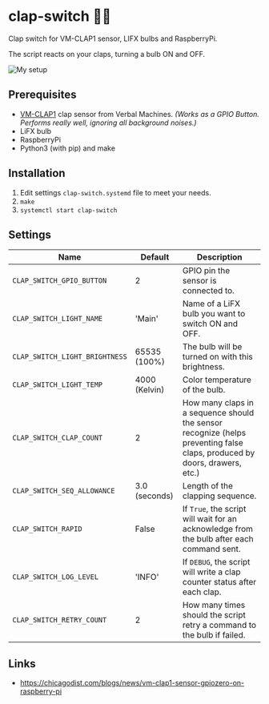 # clap-switch 👏💡

Clap switch for VM-CLAP1 sensor, LIFX bulbs and RaspberryPi.

The script reacts on your claps, turning a bulb ON and OFF.

![My setup](https://i.imgur.com/spnHjBK.jpg)

## Prerequisites

* [VM-CLAP1](https://www.pololu.com/product/2580/specs) clap sensor from Verbal Machines.
  _(Works as a GPIO Button. Performs really well, ignoring all background noises.)_
* LiFX bulb
* RaspberryPi
* Python3 (with pip) and make

## Installation

1. Edit settings `clap-switch.systemd` file to meet your needs.
2. `make`
3. `systemctl start clap-switch`

## Settings

| Name                           | Default       | Description                                                                                                               |
|--------------------------------|---------------|---------------------------------------------------------------------------------------------------------------------------|
| `CLAP_SWITCH_GPIO_BUTTON`      | 2             | GPIO pin the sensor is connected to.                                                                                      |
| `CLAP_SWITCH_LIGHT_NAME`       | 'Main'        | Name of a LiFX bulb you want to switch ON and OFF.                                                                        |
| `CLAP_SWITCH_LIGHT_BRIGHTNESS` | 65535 (100%)  | The bulb will be turned on with this brightness.                                                                          |
| `CLAP_SWITCH_LIGHT_TEMP`       | 4000 (Kelvin) | Color temperature of the bulb.                                                                                            |
| `CLAP_SWITCH_CLAP_COUNT`       | 2             | How many claps in a sequence should the sensor recognize (helps preventing false claps, produced by doors, drawers, etc.) |
| `CLAP_SWITCH_SEQ_ALLOWANCE`    | 3.0 (seconds) | Length of the clapping sequence.                                                                                          |
| `CLAP_SWITCH_RAPID`            | False         | If `True`, the script will wait for an acknowledge from the bulb after each command sent.                                 |
| `CLAP_SWITCH_LOG_LEVEL`        | 'INFO'        | If `DEBUG`, the script will write a clap counter status after each clap.                                                  |
| `CLAP_SWITCH_RETRY_COUNT`      | 2             | How many times should the script retry a command to the bulb if failed.                                                   |

## Links

* https://chicagodist.com/blogs/news/vm-clap1-sensor-gpiozero-on-raspberry-pi

